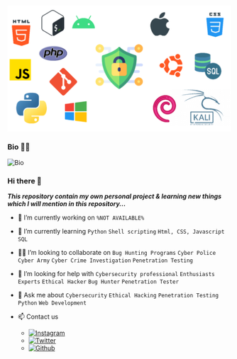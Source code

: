 ![Github Intro Image](https://github.com/aniketchavan2211/Journey-start-from-here/blob/master/Images/Github%20Intro%20Image.png)

### Bio 🧑‍💻

![Bio](https://github.com/aniketchavan2211/aniketchavan2211/blob/98e951bc0e078871746d20c597f476c8a9d5ac94/Images/bio.jpg)

### Hi there 👋

***This repository contain my own personal project & learning new things which I will mention in this repository...***

- 🔭 I’m currently working on `%NOT AVAILABLE%`
- 🌱 I’m currently learning `Python` `Shell scripting`  `Html, CSS, Javascript`  `SQL`
- 🧑‍💻 I’m looking to collaborate on `Bug Hunting Programs`  `Cyber Police`  `Cyber Army`  `Cyber Crime Investigation`  `Penetration Testing`
- 🤔 I’m looking for help with `Cybersecurity professional`  `Enthusiasts`  `Experts`  `Ethical Hacker`  `Bug Hunter`  `Penetration Tester`
- 💬 Ask me about `Cybersecurity`  `Ethical Hacking`  `Penetration Testing`  `Python`  `Web Development`
- 📫 Contact us

  - [![Instagram](https://img.shields.io/badge/INSTAGRAM-FOLLOW-red?style=for-the-badge&logo=instagram)](https://www.instagram.com/aniket_chavan_2211/)
  - [![Twitter](https://img.shields.io/badge/TWITTER-FOLLOW-blue?style=for-the-badge&logo=Twitter)](https://mobile.twitter.com/Aniket86002211)
  - <a href="https://gitHub.com/aniketchavan2211"><img title="Github" src="https://img.shields.io/badge/aniketchavan2211-Follow-white?style=for-the-badge&logo=github"></a>
